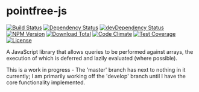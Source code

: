 # pointfree-js
[![Build Status](https://travis-ci.org/ecozoic/proxify.svg?branch=master)](https://travis-ci.org/ecozoic/proxify)
[![Dependency Status](https://david-dm.org/ecozoic/proxify.svg)](https://david-dm.org/ecozoic/proxify)
[![devDependency Status](https://david-dm.org/ecozoic/proxify/dev-status.png)](https://david-dm.org/ecozoic/proxify#info=devDependencies)
[![NPM Version](https://img.shields.io/npm/v/proxify-js.svg)](https://www.npmjs.com/package/proxify-js)
[![Download Total](https://img.shields.io/npm/dt/proxify-js.svg)](https://www.npmjs.com/package/proxify-js)
[![Code Climate](https://codeclimate.com/github/ecozoic/proxify/badges/gpa.svg)](https://codeclimate.com/github/ecozoic/proxify)
[![Test Coverage](https://codeclimate.com/github/ecozoic/proxify/badges/coverage.svg)](https://codeclimate.com/github/ecozoic/proxify/coverage)
[![License](https://img.shields.io/npm/l/proxify-js.svg)](https://opensource.org/licenses/MIT)

A JavaScript library that allows queries to be performed against arrays, the execution of which is deferred and lazily evaluated (where possible).

This is a work in progress - The 'master' branch has next to nothing in it currently; I am primarily working off the 'develop' branch until I have the core functionality implemented.